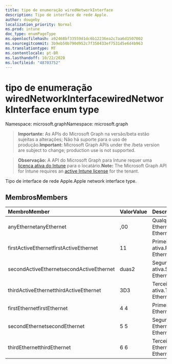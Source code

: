 ```yaml
---
title: tipo de enumeração wiredNetworkInterface
description: Tipo de interface de rede Apple.
author: dougeby
localization_priority: Normal
ms.prod: intune
doc_type: enumPageType
ms.openlocfilehash: a92468bf33559d1dc6b12236ea2c7aa6d1507002
ms.sourcegitcommit: 3b9eb50b790d952c7f350433ef7531d5e6d4b963
ms.translationtype: MT
ms.contentlocale: pt-BR
ms.lasthandoff: 10/22/2020
ms.locfileid: "48703752"
---
```

# <a name="wirednetworkinterface-enum-type"></a><span data-ttu-id="36ec3-103">tipo de enumeração wiredNetworkInterface</span><span class="sxs-lookup"><span data-stu-id="36ec3-103">wiredNetworkInterface enum type</span></span>

<span data-ttu-id="36ec3-104">Namespace: microsoft.graph</span><span class="sxs-lookup"><span data-stu-id="36ec3-104">Namespace: microsoft.graph</span></span>

> <span data-ttu-id="36ec3-105">**Importante:** As APIs do Microsoft Graph na versão/beta estão sujeitas a alterações; Não há suporte para o uso de produção.</span><span class="sxs-lookup"><span data-stu-id="36ec3-105">**Important:** Microsoft Graph APIs under the /beta version are subject to change; production use is not supported.</span></span>

> <span data-ttu-id="36ec3-106">**Observação:** A API do Microsoft Graph para Intune requer uma [licença ativa do Intune](https://go.microsoft.com/fwlink/?linkid=839381) para o locatário.</span><span class="sxs-lookup"><span data-stu-id="36ec3-106">**Note:** The Microsoft Graph API for Intune requires an [active Intune license](https://go.microsoft.com/fwlink/?linkid=839381) for the tenant.</span></span>

<span data-ttu-id="36ec3-107">Tipo de interface de rede Apple.</span><span class="sxs-lookup"><span data-stu-id="36ec3-107">Apple network interface type.</span></span>

## <a name="members"></a><span data-ttu-id="36ec3-108">Membros</span><span class="sxs-lookup"><span data-stu-id="36ec3-108">Members</span></span>
|<span data-ttu-id="36ec3-109">Membro</span><span class="sxs-lookup"><span data-stu-id="36ec3-109">Member</span></span>|<span data-ttu-id="36ec3-110">Valor</span><span class="sxs-lookup"><span data-stu-id="36ec3-110">Value</span></span>|<span data-ttu-id="36ec3-111">Descrição</span><span class="sxs-lookup"><span data-stu-id="36ec3-111">Description</span></span>|
|:---|:---|:---|
|<span data-ttu-id="36ec3-112">anyEthernet</span><span class="sxs-lookup"><span data-stu-id="36ec3-112">anyEthernet</span></span>|<span data-ttu-id="36ec3-113">,0</span><span class="sxs-lookup"><span data-stu-id="36ec3-113">0</span></span>|<span data-ttu-id="36ec3-114">Qualquer Ethernet.</span><span class="sxs-lookup"><span data-stu-id="36ec3-114">Any Ethernet.</span></span>|
|<span data-ttu-id="36ec3-115">firstActiveEthernet</span><span class="sxs-lookup"><span data-stu-id="36ec3-115">firstActiveEthernet</span></span>|<span data-ttu-id="36ec3-116">1</span><span class="sxs-lookup"><span data-stu-id="36ec3-116">1</span></span>|<span data-ttu-id="36ec3-117">Primeira Ethernet ativa.</span><span class="sxs-lookup"><span data-stu-id="36ec3-117">First active Ethernet.</span></span>|
|<span data-ttu-id="36ec3-118">secondActiveEthernet</span><span class="sxs-lookup"><span data-stu-id="36ec3-118">secondActiveEthernet</span></span>|<span data-ttu-id="36ec3-119">duas</span><span class="sxs-lookup"><span data-stu-id="36ec3-119">2</span></span>|<span data-ttu-id="36ec3-120">Segunda Ethernet ativa.</span><span class="sxs-lookup"><span data-stu-id="36ec3-120">Second active Ethernet.</span></span>|
|<span data-ttu-id="36ec3-121">thirdActiveEthernet</span><span class="sxs-lookup"><span data-stu-id="36ec3-121">thirdActiveEthernet</span></span>|<span data-ttu-id="36ec3-122">3D</span><span class="sxs-lookup"><span data-stu-id="36ec3-122">3</span></span>|<span data-ttu-id="36ec3-123">Terceira Ethernet ativa.</span><span class="sxs-lookup"><span data-stu-id="36ec3-123">Third active Ethernet.</span></span>|
|<span data-ttu-id="36ec3-124">firstEthernet</span><span class="sxs-lookup"><span data-stu-id="36ec3-124">firstEthernet</span></span>|<span data-ttu-id="36ec3-125">4 </span><span class="sxs-lookup"><span data-stu-id="36ec3-125">4</span></span>|<span data-ttu-id="36ec3-126">Primeira Ethernet.</span><span class="sxs-lookup"><span data-stu-id="36ec3-126">First Ethernet.</span></span>|
|<span data-ttu-id="36ec3-127">secondEthernet</span><span class="sxs-lookup"><span data-stu-id="36ec3-127">secondEthernet</span></span>|<span data-ttu-id="36ec3-128">5 </span><span class="sxs-lookup"><span data-stu-id="36ec3-128">5</span></span>|<span data-ttu-id="36ec3-129">Segunda Ethernet.</span><span class="sxs-lookup"><span data-stu-id="36ec3-129">Second Ethernet.</span></span>|
|<span data-ttu-id="36ec3-130">thirdEthernet</span><span class="sxs-lookup"><span data-stu-id="36ec3-130">thirdEthernet</span></span>|<span data-ttu-id="36ec3-131">6 </span><span class="sxs-lookup"><span data-stu-id="36ec3-131">6</span></span>|<span data-ttu-id="36ec3-132">Terceira Ethernet.</span><span class="sxs-lookup"><span data-stu-id="36ec3-132">Third Ethernet.</span></span>|





